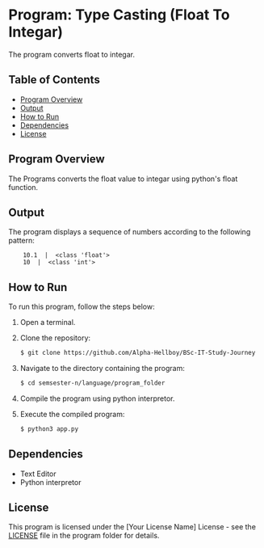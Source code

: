 # Program: Type Casting (Float To Integar)

The program converts float to integar.

## Table of Contents

- [Program Overview](#program-overview)
- [Output](#output)
- [How to Run](#how-to-run)
- [Dependencies](#dependencies)
- [License](#license)

## Program Overview

The Programs converts the float value to integar using python's float function.

## Output

The program displays a sequence of numbers according to the following pattern:

```
    10.1  |  <class 'float'>
    10  |  <class 'int'>
```

## How to Run

To run this program, follow the steps below:

1. Open a terminal.
2. Clone the repository:

   ```bash
   $ git clone https://github.com/Alpha-Hellboy/BSc-IT-Study-Journey
   ```

3. Navigate to the directory containing the program:

   ```bash
   $ cd semsester-n/language/program_folder
   ```

4. Compile the program using python interpretor.
5. Execute the compiled program:

   ```bash
   $ python3 app.py
   ```

## Dependencies

- Text Editor
- Python interpretor

## License

This program is licensed under the [Your License Name] License - see the [LICENSE](LICENSE) file in the program folder for details.
